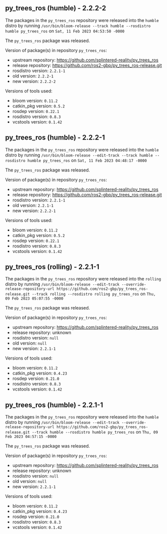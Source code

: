## py_trees_ros (humble) - 2.2.2-2

The packages in the `py_trees_ros` repository were released into the `humble` distro by running `/usr/bin/bloom-release --track humble --rosdistro humble py_trees_ros` on `Sat, 11 Feb 2023 04:53:50 -0000`

The `py_trees_ros` package was released.

Version of package(s) in repository `py_trees_ros`:

- upstream repository: https://github.com/splintered-reality/py_trees_ros
- release repository: https://github.com/ros2-gbp/py_trees_ros-release.git
- rosdistro version: `2.2.1-1`
- old version: `2.2.2-1`
- new version: `2.2.2-2`

Versions of tools used:

- bloom version: `0.11.2`
- catkin_pkg version: `0.5.2`
- rosdep version: `0.22.1`
- rosdistro version: `0.8.3`
- vcstools version: `0.1.42`


## py_trees_ros (humble) - 2.2.2-1

The packages in the `py_trees_ros` repository were released into the `humble` distro by running `/usr/bin/bloom-release --edit-track --track humble --rosdistro humble py_trees_ros` on `Sat, 11 Feb 2023 04:48:17 -0000`

The `py_trees_ros` package was released.

Version of package(s) in repository `py_trees_ros`:

- upstream repository: https://github.com/splintered-reality/py_trees_ros
- release repository: https://github.com/ros2-gbp/py_trees_ros-release.git
- rosdistro version: `2.2.1-1`
- old version: `2.2.1-1`
- new version: `2.2.2-1`

Versions of tools used:

- bloom version: `0.11.2`
- catkin_pkg version: `0.5.2`
- rosdep version: `0.22.1`
- rosdistro version: `0.8.3`
- vcstools version: `0.1.42`


## py_trees_ros (rolling) - 2.2.1-1

The packages in the `py_trees_ros` repository were released into the `rolling` distro by running `/usr/bin/bloom-release --edit-track --override-release-repository-url https://github.com/ros2-gbp/py_trees_ros-release.git --track rolling --rosdistro rolling py_trees_ros` on `Thu, 09 Feb 2023 05:07:55 -0000`

The `py_trees_ros` package was released.

Version of package(s) in repository `py_trees_ros`:

- upstream repository: https://github.com/splintered-reality/py_trees_ros
- release repository: unknown
- rosdistro version: `null`
- old version: `null`
- new version: `2.2.1-1`

Versions of tools used:

- bloom version: `0.11.2`
- catkin_pkg version: `0.4.23`
- rosdep version: `0.21.0`
- rosdistro version: `0.8.3`
- vcstools version: `0.1.42`


## py_trees_ros (humble) - 2.2.1-1

The packages in the `py_trees_ros` repository were released into the `humble` distro by running `/usr/bin/bloom-release --edit-track --override-release-repository-url https://github.com/ros2-gbp/py_trees_ros-release.git --track humble --rosdistro humble py_trees_ros` on `Thu, 09 Feb 2023 04:57:15 -0000`

The `py_trees_ros` package was released.

Version of package(s) in repository `py_trees_ros`:

- upstream repository: https://github.com/splintered-reality/py_trees_ros
- release repository: unknown
- rosdistro version: `null`
- old version: `null`
- new version: `2.2.1-1`

Versions of tools used:

- bloom version: `0.11.2`
- catkin_pkg version: `0.4.23`
- rosdep version: `0.21.0`
- rosdistro version: `0.8.3`
- vcstools version: `0.1.42`


